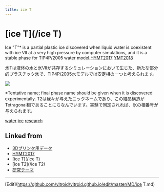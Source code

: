 ```yaml
---
title: ice T
---
```

# [ice T](/ice T)

Ice "T"* is a partial plastic ice discovered when liquid water is coexistent with ice VII at a very high pressure by computer simulations, and it is a stable phase for TIP4P/2005 water model.[HYMT2017](/HYMT2017) [YMT2018](/YMT2018)

氷Tは液体の水と氷VIIが共存するシミュレーションにおいて生じた、新たな部分的プラスチック氷で、TIP4P/2005水モデルでは安定相の一つと考えられます。

![](https://farm2.staticflickr.com/1971/31377957588_8668f4f1e9_z_d.jpg)



*Tentative name; final phase name should be given when it is discovered experimentally. T2は我々が与えたニックネームであり、この結晶構造がTetragonal相であることにちなんでいます。実験で同定されれば、氷の相番号が与えられます。



[water](/water) [ice](/ice) [research](/research)



## Linked from

* [3Dプリンタ用データ](/3Dプリンタ用データ)
* [HYMT2017](/HYMT2017)
* [ice T](/ice T)
* [ice T2](/ice T2)
* [研究テーマ](/研究テーマ)


----

[Edit](https://github.com/vitroid/vitroid.github.io/edit/master/MD/ice T.md)

